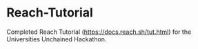 # Reach-Tutorial

Completed Reach Tutorial (https://docs.reach.sh/tut.html) for the Universities Unchained Hackathon.
